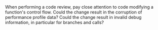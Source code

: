 When performing a code review, pay close attention to code modifying a function's
control flow. Could the change result in the corruption of performance profile
data? Could the change result in invalid debug information, in particular for
branches and calls?
